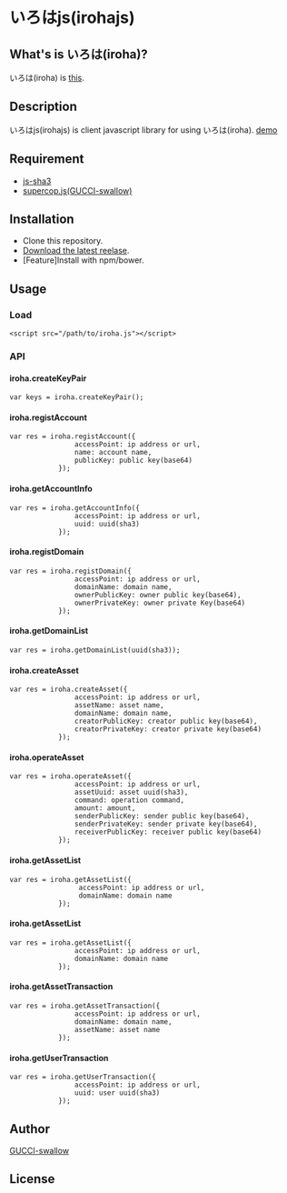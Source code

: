 # いろはjs(irohajs)  

## What's is いろは(iroha)?  
いろは(iroha) is [this](https://github.com/soramitsu/iroha).

## Description  
いろはjs(irohajs) is client javascript library for using いろは(iroha).
[demo]()

## Requirement  
* [js-sha3](https://github.com/emn178/js-sha3)
* [supercop.js(GUCCI-swallow)](https://github.com/GUCCI-swallow/supercop.js)

## Installation  
*  Clone this repository.
*  [Download the latest reelase]().
*  [Feature]Install with npm/bower.

## Usage
### Load

```
<script src="/path/to/iroha.js"></script>
```

### API
#### iroha.createKeyPair

```
var keys = iroha.createKeyPair();
```

#### iroha.registAccount

```
var res = iroha.registAccount({
				accessPoint: ip address or url,
				name: account name,
				publicKey: public key(base64)
			});
```

#### iroha.getAccountInfo

```
var res = iroha.getAccountInfo({
				accessPoint: ip address or url,
 				uuid: uuid(sha3)
			});
```
#### iroha.registDomain

```
var res = iroha.registDomain({
				accessPoint: ip address or url,
 				domainName: domain name,
 				ownerPublicKey: owner public key(base64),
 				ownerPrivateKey: owner private Key(base64)
			});
```

#### iroha.getDomainList

```
var res = iroha.getDomainList(uuid(sha3));
```

#### iroha.createAsset

```
var res = iroha.createAsset({
 				accessPoint: ip address or url,
 				assetName: asset name,
 				domainName: domain name,
				creatorPublicKey: creator public key(base64),
 				creatorPrivateKey: creator private key(base64)
			});
```

#### iroha.operateAsset

```
var res = iroha.operateAsset({
				accessPoint: ip address or url,
 				assetUuid: asset uuid(sha3),
 				command: operation command,
 				amount: amount,
 				senderPublicKey: sender public key(base64),
 				senderPrivateKey: sender private key(base64),
 				receiverPublicKey: receiver public key(base64)
			});
```

#### iroha.getAssetList

```
var res = iroha.getAssetList({
				 accessPoint: ip address or url,
 				 domainName: domain name
			});
```

#### iroha.getAssetList
```
var res = iroha.getAssetList({
 				accessPoint: ip address or url,
 				domainName: domain name
			});
```

#### iroha.getAssetTransaction

```
var res = iroha.getAssetTransaction({
 				accessPoint: ip address or url,
 				domainName: domain name,
 				assetName: asset name
			});
```

#### iroha.getUserTransaction

```
var res = iroha.getUserTransaction({
				accessPoint: ip address or url,
 				uuid: user uuid(sha3)
			});
```

## Author  
[GUCCI-swallow](https://github.com/GUCCI-swallow)

## License
